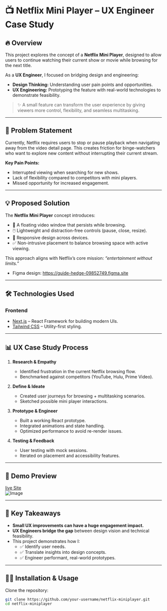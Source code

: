 # 📺 Netflix Mini Player – UX Engineer Case Study  

## 🔥 Overview  
This project explores the concept of a **Netflix Mini Player**, designed to allow users to continue watching their current show or movie while browsing for the next title.  

As a **UX Engineer**, I focused on bridging design and engineering:  
- **Design Thinking:** Understanding user pain points and opportunities.  
- **UX Engineering:** Prototyping the feature with real-world technologies to demonstrate feasibility.  

> ✨ A small feature can transform the user experience by giving viewers more control, flexibility, and seamless multitasking.  

---

## 🎯 Problem Statement  
Currently, Netflix requires users to stop or pause playback when navigating away from the video detail page. This creates friction for binge-watchers who want to explore new content without interrupting their current stream.  

**Key Pain Points:**  
- Interrupted viewing when searching for new shows.  
- Lack of flexibility compared to competitors with mini players.  
- Missed opportunity for increased engagement.  

---

## 💡 Proposed Solution  
The **Netflix Mini Player** concept introduces:  
- 🎥 A floating video window that persists while browsing.  
- 🖱️ Lightweight and distraction-free controls (pause, close, resize).  
- 📱 Responsive design across devices.  
- ✅ Non-intrusive placement to balance browsing space with active viewing.  

This approach aligns with Netflix’s core mission: *“entertainment without limits.”*  

- Figma design: https://guide-hedge-09852749.figma.site

---

## 🛠️ Technologies Used  

### **Frontend**  
- [Next.js](https://nextjs.org/) – React Framework for building modern UIs.  
- [Tailwind CSS](https://tailwindcss.com/) – Utility-first styling.  

---

## 📊 UX Case Study Process  

1. **Research & Empathy**  
   - Identified frustration in the current Netflix browsing flow.  
   - Benchmarked against competitors (YouTube, Hulu, Prime Video).  

2. **Define & Ideate**  
   - Created user journeys for browsing + multitasking scenarios.  
   - Sketched possible mini player interactions.  

3. **Prototype & Engineer**  
   - Built a working React prototype.  
   - Integrated animations and state handling.  
   - Optimized performance to avoid re-render issues.  

4. **Testing & Feedback**  
   - User testing with mock sessions.  
   - Iterated on placement and accessibility features.  

---

## 🎥 Demo Preview  
[live Site](https://netflix-mini-player-aowf1cpar-vmainengs-projects.vercel.app/)  
![Image](https://github.com/user-attachments/assets/96149ccd-d5e5-467d-8e54-b1cdb62e12be)

---

## 🚀 Key Takeaways  
- **Small UX improvements can have a huge engagement impact.**  
- **UX Engineers bridge the gap** between design vision and technical feasibility.  
- This project demonstrates how I:  
  - ✅ Identify user needs.  
  - ✅ Translate insights into design concepts.  
  - ✅ Engineer performant, real-world prototypes.  

---

## 🧑‍💻 Installation & Usage  

Clone the repository:  
```bash
git clone https://github.com/your-username/netflix-miniplayer.git
cd netflix-miniplayer
